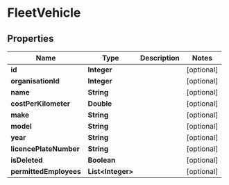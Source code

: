 

# FleetVehicle

## Properties

Name | Type | Description | Notes
------------ | ------------- | ------------- | -------------
**id** | **Integer** |  |  [optional]
**organisationId** | **Integer** |  |  [optional]
**name** | **String** |  |  [optional]
**costPerKilometer** | **Double** |  |  [optional]
**make** | **String** |  |  [optional]
**model** | **String** |  |  [optional]
**year** | **String** |  |  [optional]
**licencePlateNumber** | **String** |  |  [optional]
**isDeleted** | **Boolean** |  |  [optional]
**permittedEmployees** | **List&lt;Integer&gt;** |  |  [optional]




